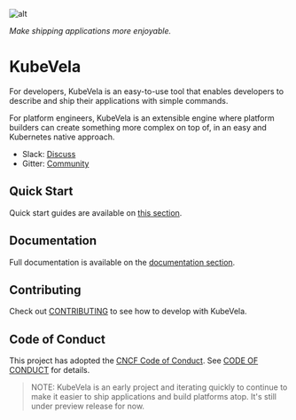 ![alt](resources/KubeVela-03.png)

*Make shipping applications more enjoyable.*

# KubeVela

For developers, KubeVela is an easy-to-use tool that enables developers to describe and ship their applications with simple commands.

For platform engineers, KubeVela is an extensible engine where platform builders can create something more complex on top of, in an easy and Kubernetes native approach.

- Slack: [Discuss](https://cloud-native.slack.com/archives/C01BLQ3HTJA)
- Gitter: [Community](https://gitter.im/oam-dev/community)

## Quick Start

Quick start guides are available on [this section](docs/quick-start.md).

## Documentation

Full documentation is available on the [documentation section](docs/README.md).

## Contributing
Check out [CONTRIBUTING](./CONTRIBUTING.md) to see how to develop with KubeVela.

## Code of Conduct
This project has adopted the [CNCF Code of Conduct](https://github.com/cncf/foundation/blob/master/code-of-conduct.md). See [CODE OF CONDUCT](CODE_OF_CONDUCT.md) for details.

> NOTE: KubeVela is an early project and iterating quickly to continue to make it easier to ship applications and build platforms atop. It's still under preview release for now.